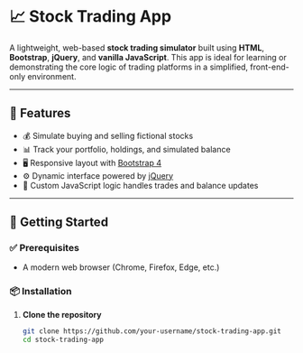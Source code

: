 # 📈 Stock Trading App

A lightweight, web-based **stock trading simulator** built using **HTML**, **Bootstrap**, **jQuery**, and **vanilla JavaScript**. This app is ideal for learning or demonstrating the core logic of trading platforms in a simplified, front-end-only environment.

---

## 🌟 Features

- 💰 Simulate buying and selling fictional stocks
- 📊 Track your portfolio, holdings, and simulated balance
- 🖥️ Responsive layout with [Bootstrap 4](https://getbootstrap.com/)
- ⚙️ Dynamic interface powered by [jQuery](https://jquery.com/)
- 🧠 Custom JavaScript logic handles trades and balance updates

---

## 🚀 Getting Started

### ✅ Prerequisites

- A modern web browser (Chrome, Firefox, Edge, etc.)

### 📦 Installation

1. **Clone the repository**
   ```bash
   git clone https://github.com/your-username/stock-trading-app.git
   cd stock-trading-app
